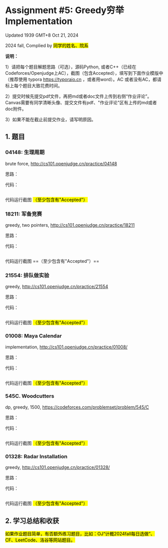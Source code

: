 # Assignment #5: Greedy穷举Implementation

Updated 1939 GMT+8 Oct 21, 2024

2024 fall, Complied by <mark>同学的姓名、院系</mark>



**说明：**

1）请把每个题目解题思路（可选），源码Python, 或者C++（已经在Codeforces/Openjudge上AC），截图（包含Accepted），填写到下面作业模版中（推荐使用 typora https://typoraio.cn ，或者用word）。AC 或者没有AC，都请标上每个题目大致花费时间。

2）提交时候先提交pdf文件，再把md或者doc文件上传到右侧“作业评论”。Canvas需要有同学清晰头像、提交文件有pdf、"作业评论"区有上传的md或者doc附件。

3）如果不能在截止前提交作业，请写明原因。



## 1. 题目

### 04148: 生理周期

brute force, http://cs101.openjudge.cn/practice/04148

思路：



代码：

```python

```



代码运行截图 <mark>（至少包含有"Accepted"）</mark>





### 18211: 军备竞赛

greedy, two pointers, http://cs101.openjudge.cn/practice/18211

思路：



代码：

```python

```



代码运行截图 ==（至少包含有"Accepted"）==





### 21554: 排队做实验

greedy, http://cs101.openjudge.cn/practice/21554

思路：



代码：

```python

```



代码运行截图 <mark>（至少包含有"Accepted"）</mark>





### 01008: Maya Calendar

implementation, http://cs101.openjudge.cn/practice/01008/

思路：



代码：

```python

```



代码运行截图 <mark>（至少包含有"Accepted"）</mark>





### 545C. Woodcutters

dp, greedy, 1500, https://codeforces.com/problemset/problem/545/C

思路：



代码：

```python

```



代码运行截图 <mark>（至少包含有"Accepted"）</mark>





### 01328: Radar Installation

greedy, http://cs101.openjudge.cn/practice/01328/

思路：



代码：

```python

```



代码运行截图 <mark>（至少包含有"Accepted"）</mark>





## 2. 学习总结和收获

<mark>如果作业题目简单，有否额外练习题目，比如：OJ“计概2024fall每日选做”、CF、LeetCode、洛谷等网站题目。</mark>





